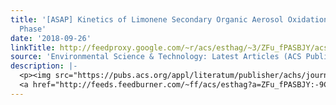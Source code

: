 ```yaml
---
title: '[ASAP] Kinetics of Limonene Secondary Organic Aerosol Oxidation in the Aqueous
  Phase'
date: '2018-09-26'
linkTitle: http://feedproxy.google.com/~r/acs/esthag/~3/ZFu_fPASBJY/acs.est.8b02516
source: 'Environmental Science & Technology: Latest Articles (ACS Publications)'
description: |-
  <p><img src="https://pubs.acs.org/appl/literatum/publisher/achs/journals/content/esthag/0/esthag.ahead-of-print/acs.est.8b02516/20180926/images/medium/es-2018-02516m_0004.gif" alt="TOC Graphic"/></p><div><cite>Environmental Science & Technology</cite></div><div>DOI: 10.1021/acs.est.8b02516</div><div class="feedflare">
  <a href="http://feeds.feedburner.com/~ff/acs/esthag?a=ZFu_fPASBJY:-9CDUeUAang:yIl2AUoC8zA"><img src="http://feeds.feedburner.com/~ff/acs/esthag?d=yIl2AUoC8zA" border="0"></img></a>
---
```

